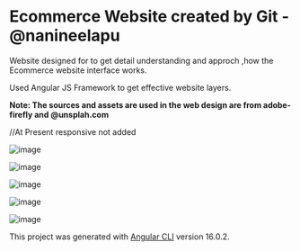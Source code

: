 # Ecommerce Website created by Git - @nanineelapu

Website designed for to get detail understanding and approch ,how the Ecommerce website interface works.

Used Angular JS Framework to get effective website layers.

**Note: The sources and assets are used in the web design are from adobe-firefly and @unsplah.com**

//At Present responsive not added

![image](https://github.com/user-attachments/assets/8b1037da-69c0-45d9-9d36-c76b56afd913)

![image](https://github.com/user-attachments/assets/585a5462-69f2-4677-aaac-44f356c94d26)

![image](https://github.com/user-attachments/assets/3052363b-9b10-464b-aeb2-562134a8c6da)


![image](https://github.com/user-attachments/assets/fce62ce4-4852-4279-8b7e-6f163a71f094)

![image](https://github.com/user-attachments/assets/440bb069-ace5-4ad3-adf9-cc990c6524be)


This project was generated with [Angular CLI](https://github.com/angular/angular-cli) version 16.0.2.

